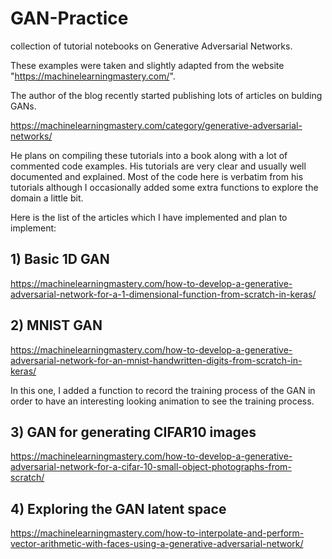 # GAN-Practice
collection of tutorial notebooks on Generative Adversarial Networks.

These examples were taken and slightly adapted from the website "https://machinelearningmastery.com/".

The author of the blog recently started publishing lots of articles on bulding GANs.

https://machinelearningmastery.com/category/generative-adversarial-networks/

He plans on compiling these tutorials into a book along with a lot of commented code examples. His tutorials are very clear and usually well documented and explained. Most of the code here is verbatim from his tutorials although I occasionally added some extra functions to explore the domain a little bit.

Here is the list of the articles which I have implemented and plan to implement:

## 1) Basic 1D GAN

https://machinelearningmastery.com/how-to-develop-a-generative-adversarial-network-for-a-1-dimensional-function-from-scratch-in-keras/

## 2) MNIST GAN

https://machinelearningmastery.com/how-to-develop-a-generative-adversarial-network-for-an-mnist-handwritten-digits-from-scratch-in-keras/

In this one, I added a function to record the training process of the GAN in order to have an interesting looking animation to see the training process.

## 3) GAN for generating CIFAR10 images

https://machinelearningmastery.com/how-to-develop-a-generative-adversarial-network-for-a-cifar-10-small-object-photographs-from-scratch/

## 4) Exploring the GAN latent space

https://machinelearningmastery.com/how-to-interpolate-and-perform-vector-arithmetic-with-faces-using-a-generative-adversarial-network/
    